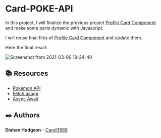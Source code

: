 # Card-POKE-API

In this project, I will finalize the previous project [Profile Card Component](https://github.com/Caroll1889/profile-card-component) and make some parts dynamic with Javascript.

I will reuse final files of [Profile Card Component](https://github.com/Caroll1889/profile-card-component) and update them.

Here the final result:

![Screenshot from 2021-03-06 18-24-40](https://user-images.githubusercontent.com/51680831/110224495-27ab2600-7eaa-11eb-995f-9a78976ca484.png)

## :books: Resources
* [Pokemon API](https://pokeapi.co/)
* [Fetch usage](https://developer.mozilla.org/en-US/docs/Web/API/Fetch_API/Using_Fetch)
* [Async Await](https://developer.mozilla.org/en-US/docs/Web/JavaScript/Reference/Statements/async_function)

## :black_nib: Authors
**Diahan Hudgson**  -  [Caroll1889](https://github.com/Caroll1889)